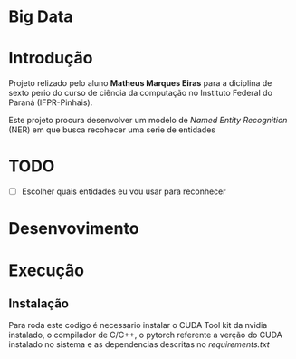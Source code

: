 # Big Data

# Introdução 
Projeto relizado pelo aluno **Matheus Marques Eiras** para a diciplina de sexto perio do curso de ciência da computação no Instituto Federal do Paraná (IFPR-Pinhais).

Este projeto procura desenvolver um modelo de *Named Entity Recognition* (NER) em que busca recohecer uma serie de entidades

# TODO

- [ ] Escolher quais entidades eu vou usar para reconhecer 

# Desenvovimento


# Execução

## Instalação 

Para roda este codigo é necessario instalar o CUDA Tool kit da nvidia instalado, o compilador de C/C++, o pytorch referente a verção do CUDA instalado no sistema e as dependencias descritas no *requirements.txt* 